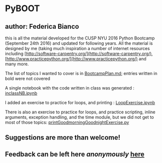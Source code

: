 # PyBOOT
## author: Federica Bianco
 this is all the material developed for the CUSP NYU 2016 Python Bootcamp (September 24th 2016) and updated for following years.
 All the material is designed by me (taking much inspiration a number of internet resources including [http://software-carpentry.org/](http://software-carpentry.org/), [http://www.practicepython.org/](http://www.practicepython.org/) and many more.

 The list of topics I wanted to cover is in [BootcampPlan.md](BootcampPlan.md); entries written in bold were not covered
 
 A single notebook with the code written in class was generated : [inclassNB.ipynb](inclassNB.ipynb)
 
 I added an exercise to practice for loops, and printing : [LoopExercise.ipynb](LoopExercise.ipynb)

 There is also an exercise to practice for loops, and practice scripting, inline arguments, exception handling, and the time module, but we did not get to most of those topics: [printGoodmorningGoodnightExercise.py](printGoodmorningGoodnightExercise.py)
 
## Suggestions are more than welcome! 
## Feedback can be left here _anonymously_ [here](http://cosmo.nyu.edu/~fb55/PUI2016/PyBOOTfeedback.html)
